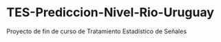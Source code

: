 TES-Prediccion-Nivel-Rio-Uruguay
================================

Proyecto de fin de curso de Tratamiento Estadístico de Señales
